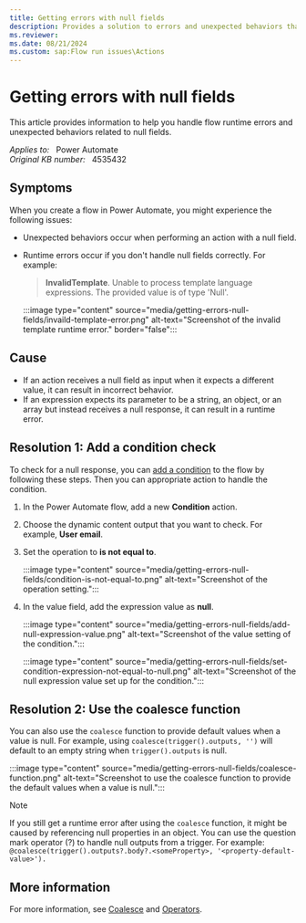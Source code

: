 ```yaml
---
title: Getting errors with null fields
description: Provides a solution to errors and unexpected behaviors that occur when you run a flow in Microsoft Power Automate.
ms.reviewer: 
ms.date: 08/21/2024
ms.custom: sap:Flow run issues\Actions
---
```

# Getting errors with null fields 

This article provides information to help you handle flow runtime errors and unexpected behaviors related to null fields.

_Applies to:_ &nbsp; Power Automate  
_Original KB number:_ &nbsp; 4535432

## Symptoms

When you create a flow in Power Automate, you might experience the following issues:

- Unexpected behaviors occur when performing an action with a null field.
- Runtime errors occur if you don't handle null fields correctly. For example:

   > **InvalidTemplate**. Unable to process template language expressions. The provided value is of type 'Null'.

   :::image type="content" source="media/getting-errors-null-fields/invaild-template-error.png" alt-text="Screenshot of the invalid template runtime error." border="false":::

## Cause

- If an action receives a null field as input when it expects a different value, it can result in incorrect behavior.
- If an expression expects its parameter to be a string, an object, or an array but instead receives a null response, it can result in a runtime error.

## Resolution 1: Add a condition check

To check for a null response, you can [add a condition](/power-automate/add-condition) to the flow by following these steps. Then you can appropriate action to handle the condition.

1. In the Power Automate flow, add a new **Condition** action.

1. Choose the dynamic content output that you want to check. For example, **User email**.

1. Set the operation to **is not equal to**.

   :::image type="content" source="media/getting-errors-null-fields/condition-is-not-equal-to.png" alt-text="Screenshot of the operation setting.":::

1. In the value field, add the expression value as **null**.

   :::image type="content" source="media/getting-errors-null-fields/add-null-expression-value.png" alt-text="Screenshot of the value setting of the condition.":::

   :::image type="content" source="media/getting-errors-null-fields/set-condition-expression-not-equal-to-null.png" alt-text="Screenshot of the null expression value set up for the condition.":::

## Resolution 2: Use the coalesce function

You can also use the `coalesce` function to provide default values when a value is null. For example, using `coalesce(trigger().outputs, '')` will default to an empty string when `trigger().outputs` is null.

:::image type="content" source="media/getting-errors-null-fields/coalesce-function.png" alt-text="Screenshot to use the coalesce function to provide the default values when a value is null.":::

> [!NOTE]
> If you still get a runtime error after using the `coalesce` function, it might be caused by referencing null properties in an object. You can use the question mark operator (?) to handle null outputs from a trigger. For example:
> `@coalesce(trigger().outputs?.body?.<someProperty>, '<property-default-value>').`

## More information

For more information, see [Coalesce](/azure/logic-apps/workflow-definition-language-functions-reference#coalesce) and [Operators](/azure/logic-apps/logic-apps-workflow-definition-language#operators).
